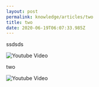 ```yaml
---
layout: post
permalink: knowledge/articles/two
title: two
date: 2020-06-19T06:07:33.985Z
---
```

ssdsds

<img src="http://img.youtube.com/vi/AaY4vpFFfwg/maxresdefault.jpg" alt="Youtube Video"/>

two

<img src="http://img.youtube.com/vi/https://www.youtube.com/watch?v=yhCuCqJbOVE/maxresdefault.jpg" alt="Youtube Video"/>